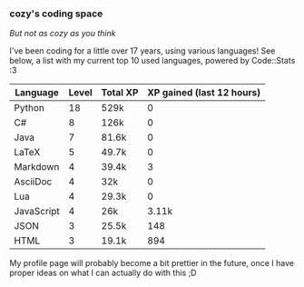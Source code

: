 ### cozy's coding space
*But not as cozy as you think*

I've been coding for a little over 17 years, using various languages! See below, a list with my current top 10 used languages, powered by Code::Stats :3
    
| Language | Level | Total XP | XP gained (last 12 hours) |
| --- | --- | --- | --- |
| Python | 18 | 529k | 0 |
| C# | 8 | 126k | 0 |
| Java | 7 | 81.6k | 0 |
| LaTeX | 5 | 49.7k | 0 |
| Markdown | 4 | 39.4k | 3 |
| AsciiDoc | 4 | 32k | 0 |
| Lua | 4 | 29.3k | 0 |
| JavaScript | 4 | 26k | 3.11k |
| JSON | 3 | 25.5k | 148 |
| HTML | 3 | 19.1k | 894 |
    
My profile page will probably become a bit prettier in the future, once I have proper ideas on what I can actually do with this ;D